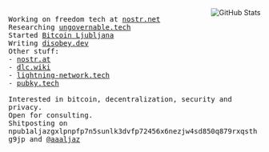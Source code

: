 <img src="https://github-readme-stats.vercel.app/api?username=aljazceru&count_private=true&show_icons=true&bg_color=ffffff00&text_color=666666&&hide_border=true"  alt="GitHub Stats" align="right" />
<p align="left">
  <samp>
    Working on freedom tech at <a href="https://nostr.net">nostr.net</a><br>
    Researching <a href="https://ungovernable.tech">ungovernable.tech</a><br>
    Started <a href="https://www.bitcoin-ljubljana.si">Bitcoin Ljubljana</a><br>
    Writing  <a href="https://disobey.dev">disobey.dev</a><br>
    Other stuff:<br>
    - <a href="https://nostr.at">nostr.at</a> <br>
    - <a href="https://dlc.wiki">dlc.wiki</a> <br>
    - <a href="https://www.lightning-network.tech/">lightning-network.tech</a><br>
    - <a href="https://pubky.tech/">pubky.tech</a><br><br>
    Interested in bitcoin, decentralization, security and privacy.<br>
    Open for consulting. <br>
    Shitposting on npub1aljazgxlpnpfp7n5sunlk3dvfp72456x6nezjw4sd850q879rxqsthg9jp and <a href="https://twitter.com/aaaljaz">@aaaljaz</a><br>
  </samp>
</p>
